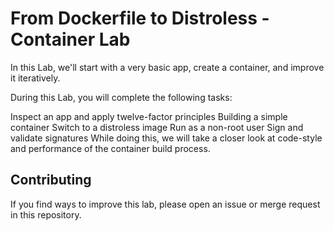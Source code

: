 # From Dockerfile to Distroless - Container Lab

In this Lab, we'll start with a very basic app, create a container, and improve it iteratively.

During this Lab, you will complete the following tasks:

Inspect an app and apply twelve-factor principles
Building a simple container
Switch to a distroless image
Run as a non-root user
Sign and validate signatures
While doing this, we will take a closer look at code-style and performance of the container build process.


## Contributing
If you find ways to improve this lab, please open an issue or merge request in this repository.